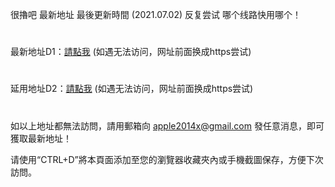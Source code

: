 很擼吧 最新地址 最後更新時間 (2021.07.02) 反复尝试 哪个线路快用哪个！
#
最新地址D1：<a href="http://www.22paa.com" rel="nofollow">請點我</a>   (如遇无法访问，网址前面换成https尝试)
# 
延用地址D2：<a href="http://www.22naa.com" rel="nofollow">請點我</a>   (如遇无法访问，网址前面换成https尝试)
# 
如以上地址都無法訪問，請用郵箱向 apple2014x@gmail.com 發任意消息，即可獲取最新地址！

请使用“CTRL+D”將本頁面添加至您的瀏覽器收藏夾內或手機截圖保存，方便下次訪問。
